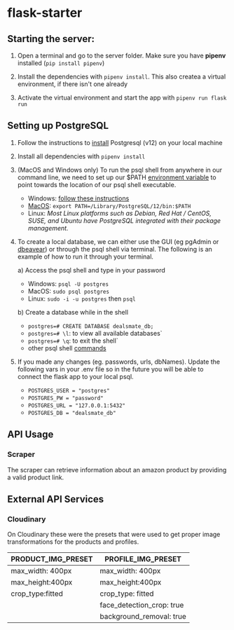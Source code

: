 # flask-starter

## Starting the server:

1. Open a terminal and go to the server folder. Make sure you have **pipenv** installed (`pip install pipenv`)

2. Install the dependencies with `pipenv install`. This also createa a virtual environment, if there isn't one already

3. Activate the virtual environment and start the app with `pipenv run flask run`

## Setting up PostgreSQL

1. Follow the instructions to [install](https://www.postgresqltutorial.com/install-postgresql/) Postgresql (v12) on your local machine

2. Install all dependencies with `pipenv install`

3. (MacOS and Windows only) To run the psql shell from anywhere in our command line, we need to set up our \$PATH [environment variable](https://superuser.com/questions/284342/what-are-path-and-other-environment-variables-and-how-can-i-set-or-use-them) to point towards the location of our psql shell executable.

   - Windows: [follow these instructions](https://sqlbackupandftp.com/blog/setting-windows-path-for-postgres-tools)
   - [MacOS](https://www.cyberciti.biz/faq/appleosx-bash-unix-change-set-path-environment-variable/): `export PATH=/Library/PostgreSQL/12/bin:$PATH`
   - Linux: _Most Linux platforms such as Debian, Red Hat / CentOS, SUSE, and Ubuntu have PostgreSQL integrated with their package management._

4. To create a local database, we can either use the GUI (eg pgAdmin or [dbeavear](https://dbeaver.io/download/)) or through the psql shell via terminal. The following is an example of how to run it through your terminal.

   a) Access the psql shell and type in your password

   - Windows: `psql -U postgres`
   - MacOS: `sudo psql postgres`
   - Linux: `sudo -i -u postgres` then `psql`

   b) Create a database while in the shell

   - `postgres=# CREATE DATABASE dealsmate_db;`
   - `postgres=# \l`: to view all available databases`
   - `postgres=# \q`: to exit the shell`
   - other psql shell [commands](https://www.postgresqltutorial.com/psql-commands/)

5. If you made any changes (eg. passwords, urls, dbNames). Update the following vars in your .env file so in the future you will be able to connect the flask app to your local psql.
   - `POSTGRES_USER = "postgres"`
   - `POSTGRES_PW = "password"`
   - `POSTGRES_URL = "127.0.0.1:5432"`
   - `POSTGRES_DB = "dealsmate_db"`

## API Usage

### Scraper

The scraper can retrieve information about an amazon product by providing a valid product link.

## External API Services

### Cloudinary

On Cloudinary these were the presets that were used to get proper image transformations for the products and profiles.

| PRODUCT_IMG_PRESET | PROFILE_IMG_PRESET        |
| ------------------ | ------------------------- |
| max_width: 400px   | max_width: 400px          |
| max_height:400px   | max_height:400px          |
| crop_type:fitted   | crop_type: fitted         |
|                    | face_detection_crop: true |
|                    | background_removal: true  |
